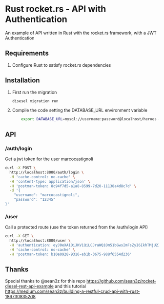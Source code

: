 # Rust rocket.rs - API with Authentication

An example of API written in Rust with the rocket.rs framework, with a JWT Authentication 

## Requirements

1. Configure Rust to satisfy rocket.rs dependencies

## Installation

1. First run the migration
    ```bash
    disesel migration run
    ```
2. Compile the code setting the DATABASE_URL environment variable
    ```bash
        export DATABASE_URL=mysql://username:password@localhost/heroes && cargo run
    ```

## API

### /auth/login
Get a jwt token for the user marcocastignoli
```bash
curl -X POST \
  http://localhost:8000/auth/login \
  -H 'cache-control: no-cache' \
  -H 'content-type: application/json' \
  -H 'postman-token: 8c94f7d5-a1a8-8599-7d20-11138a4d8c7d' \
  -d '{
	"username": "marcocastignoli",
	"password": "12345"
}'
```
### /user
Call a protected route (use the token returned from the /auth/login API)
```bash
curl -X GET \
  http://localhost:8000/user \
  -H 'authentication: eyJ0eXAiOiJKV1QiLCJraWQiOm51bGwsImFsZyI6IkhTMjU2In0.eyJpc3MiOm51bGwsInN1YiI6Im1hcmNvY2FzdGlnbm9saSIsImF1ZCI6bnVsbCwiZXhwIjpudWxsLCJuYmYiOm51bGwsImlhdCI6bnVsbCwianRpIjpudWxsfQ.fnp0D8Qh1bTFv1zKTVGAxwjtyTCOqKuarRzBQabjiCI' \
  -H 'cache-control: no-cache' \
  -H 'postman-token: b10e0928-9316-eb1b-3675-988f6554d236'
```

## Thanks
Special thanks to @sean3z for this repo https://github.com/sean3z/rocket-diesel-rest-api-example and this tutorial https://medium.com/sean3z/building-a-restful-crud-api-with-rust-1867308352d8